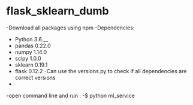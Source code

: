 # flask_sklearn_dumb
-Download all packages using npm
-Dependencies: 
-	Python 3.6.__
-	pandas 0.22.0
-	numpy 1.14.0
-	scipy 1.0.0
-	sklearn 0.19.1
-	flask 0.12.2
-Can use the versions.py to check if all dependencies are correct versions
-
-open command line and run : 
-$ python ml_service
